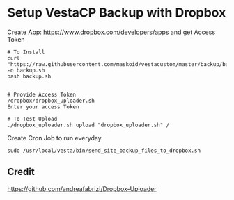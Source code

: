 # Setup VestaCP Backup with Dropbox

Create App: https://www.dropbox.com/developers/apps and get Access Token

```
# To Install
curl "https://raw.githubusercontent.com/maskoid/vestacustom/master/backup/backup.sh" -o backup.sh
bash backup.sh


# Provide Access Token
/dropbox/dropbox_uploader.sh
Enter your access Token

# To Test Upload 
./dropbox_uploader.sh upload "dropbox_uploader.sh" /
```

Create Cron Job to run everyday 

```
sudo /usr/local/vesta/bin/send_site_backup_files_to_dropbox.sh
```

## Credit
https://github.com/andreafabrizi/Dropbox-Uploader
